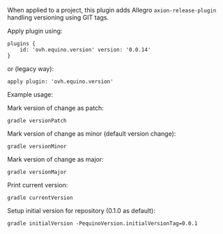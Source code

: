 When applied to a project, this plugin adds Allegro `axion-release-plugin` handling versioning using GIT tags.

Apply plugin using:
```
plugins {
    id: 'ovh.equino.version' version: '0.0.14'
}
```

or (legacy way):
```
apply plugin: 'ovh.equino.version'
```

Example usage:

Mark version of change as patch:
```
gradle versionPatch
```

Mark version of change as minor (default version change):
```
gradle versionMinor
```

Mark version of change as major:
```
gradle versionMajor
```

Print current version:
```
gradle currentVersion
```

Setup initial version for repository (0.1.0 as default):
```
gradle initialVersion -PequinoVersion.initialVersionTag=0.0.1
```
